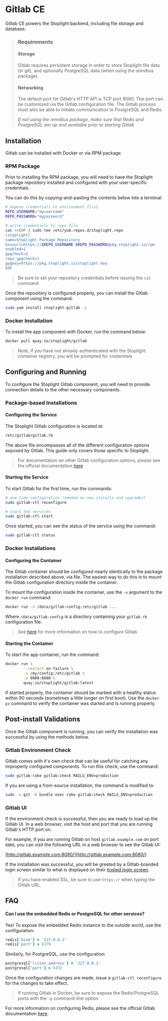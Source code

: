 # Gitlab CE

Gitlab CE powers the Stoplight backend, including file storage and database.

> ### Requirements
> 
> #### Storage
> 
> Gitlab requires persistent storage in order to store Stoplight file data (in git), and optionally PostgreSQL data (when using the omnibus package).
> 
> #### Networking
>
> The default port for Gitlab's HTTP API is TCP port 8080. The port can be customized via the Gitlab configuration file. The Gitlab process must also be able to initiate communication to PostgreSQL and Redis.
> 
> _If not using the omnibus package, make sure that Redis and PostgreSQL are up and available prior to starting Gitlab_

## Installation

Gitlab can be installed with Docker or via RPM package.

### RPM Package

Prior to installing the RPM package, you will need to have the Stoplight package repository installed and configured with your user-specific credentials. 

You can do this by copying-and-pasting the contents below into a terminal:

```bash
# expose credentials to environment first
REPO_USERNAME="myusername"
REPO_PASSWORD="mypassword"

# write credentials to repo file
cat <<EOF | sudo tee /etc/yum.repos.d/stoplight.repo
[stoplight]
name=Stoplight Package Repository
baseurl=https://$REPO_USERNAME:$REPO_PASSWORD@pkg.stoplight.io/rpm
enabled=1
gpgcheck=1
repo_gpgcheck=1
gpgkey=https://pkg.stoplight.io/stoplight.key
EOF
```

> Be sure to set your repository credentials before issuing the `cat` command

Once the repository is configured properly, you can install the Gitlab component using the command:

```bash
sudo yum install stoplight-gitlab -y
```

### Docker Installation

To install the app component with Docker, run the command below:

```bash
docker pull quay.io/stoplight/gitlab
```

> Note, if you have not already authenticated with the Stoplight container registry, you will be prompted for credentials

## Configuring and Running

To configure the Stoplight Gitlab component, you will need to provide connection details to the other necessary components.

### Package-based Installations

#### Configuring the Service

The Stoplight Gitlab configuration is located at:

```bash
/etc/gitlab/gitlab.rb
```

The above file encompasses all of the different configuration options exposed by Gitlab. This guide only covers those specific to Stoplight.

> For documentation on other Gitlab configuration options, please see the official documentation [here](https://docs.gitlab.com/omnibus/README.html#configuring)

#### Starting the Service

To start Gitlab for the first time, run the commands:

```bash
# one-time configuration (needed on new installs and upgrades)
sudo gitlab-ctl reconfigure

# start the services
sudo gitlab-ctl start
```

Once started, you can see the status of the service using the command:

```bash
sudo gitlab-ctl status
```

### Docker Installations

#### Configuring the Container

The Gitlab container should be configured nearly identically to the package installation described above, via file. The easiest way to do this is to mount the Gitlab configuration directory inside the container.

To mount the configuration inside the container, use the `-v` argument to the `docker run` command:

```bash
docker run -v /data/gitlab-config:/etc/gitlab ...
```

Where `/data/gitlab-config` is a directory containing your `gitlab.rb` configuration file.

> See [here](https://docs.gitlab.com/omnibus/README.html#configuring) for more information on how to configure Gitlab

#### Starting the Container

To start the app container, run the command:

```bash
docker run \
        --restart on-failure \
		-v /my/config:/etc/gitlab \
		-p 8080:8080 \
		quay.io/stoplight/gitlab:latest
```

If started properly, the container should be marked with a healthy status within 90 seconds (sometimes a little longer on first boot). Use the `docker ps` command to verify the container was started and is running properly.

## Post-install Validations

Once the Gitlab component is running, you can verify the installation was successful by using the methods below.

### Gitlab Environment Check

Gitlab comes with it's own check that can be useful for catching any improperly configured components. To run this check, use the command:

```bash
sudo gitlab-rake gitlab:check RAILS_ENV=production
```

If you are using a from-source installation, the command is modified to:

```bash
sudo -u git -H bundle exec rake gitlab:check RAILS_ENV=production
```

### Gitlab UI

If the environment check is successful, then you are ready to load up the Gitlab UI. In a web browser, visit the host and port that you are running Gitlab's HTTP port on.

For example, if you are running Gitlab on host `gitlab.example.com` on port `8080`, you can visit the following URL in a web browser to see the Gitlab UI:

[http://gitlab.example.com:8080/](http://gitlab.example.com:8080/)

If the installation was successful, you will be greeted by a Gitlab-branded login screen similar to what is displayed on their [hosted login screen](https://gitlab.com/users/sign_in).

> If you have enabled SSL, be sure to use `https://` when typing the Gitlab URL.

## FAQ


#### Can I use the embedded Redis or PostgreSQL for other services?

Yes! To expose the embedded Redis instance to the outside world, use the configuration:

```ruby
redis['bind'] = '127.0.0.1'
redis['port'] = 6379
```

Similarly, for PostgreSQL, use the configuration:

```ruby
postgresql['listen_address'] = '127.0.0.1'
postgresql['port'] = 5432
```

Once the configuration changes are made, issue a `gitlab-ctl reconfigure` for the changes to take effect.

> If running Gitlab in Docker, be sure to expose the Redis/PostgreSQL ports with the `-p` command-line option

For more information on configuring Redis, please see the official Gitlab documentation [here](https://docs.gitlab.com/omnibus/settings/redis.html).
